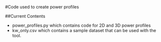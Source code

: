 #Code used to create power profiles

##Current Contents
* power_profiles.py which contains code for 2D and 3D power profiles
* kw_only.csv which contains a sample dataset that can be used with the tool.

